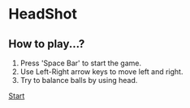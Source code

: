 # HeadShot

## How to play...?

1. Press 'Space Bar' to start the game.
2. Use Left-Right arrow keys to move left and right.
3. Try to balance balls by using head. 

[Start](https://shaikhmudassir.github.io/scratch_HeadShot/)
